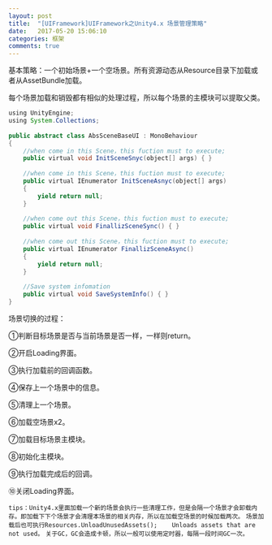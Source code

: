 ```yaml
---
layout: post
title:  "[UIFramework]UIFramework之Unity4.x 场景管理策略"
date:   2017-05-20 15:06:10
categories: 框架
comments: true
---
```


基本策略：一个初始场景+一个空场景。所有资源动态从Resource目录下加载或者从AssetBundle加载。

每个场景加载和销毁都有相似的处理过程，所以每个场景的主模块可以提取父类。

```java
using UnityEngine;  
using System.Collections;  
  
public abstract class AbsSceneBaseUI : MonoBehaviour  
{  
    //when come in this Scene，this fuction must to execute;  
    public virtual void InitSceneSnyc(object[] args) { }  
  
    //when come in this Scene，this fuction must to execute;  
    public virtual IEnumerator InitSceneAsnyc(object[] args)  
    {  
        yield return null;  
    }  
  
    //when come out this Scene，this fuction must to execute;  
    public virtual void FinallizSceneSync() { }  
  
    //when come out this Scene，this fuction must to execute;  
    public virtual IEnumerator FinallizSceneAsync()  
    {  
        yield return null;  
    }  
  
    //Save system infomation  
    public virtual void SaveSystemInfo() { }  
}  
```

场景切换的过程：

①判断目标场景是否与当前场景是否一样，一样则return。

②开启Loading界面。

③执行加载前的回调函数。

④保存上一个场景中的信息。

⑤清理上一个场景。

⑥加载空场景x2。

⑦加载目标场景主模块。

⑧初始化主模块。

⑨执行加载完成后的回调。

⑩关闭Loading界面。

`tips：Unity4.x里面加载一个新的场景会执行一些清理工作，但是会隔一个场景才会卸载内存。即加载下下个场景才会清理本场景的相关内存，所以在加载空场景的时候加载两次。`
`场景加载后也可执行Resources.UnloadUnusedAssets();    Unloads assets that are not used。`
`关于GC，GC会造成卡顿，所以一般可以使用定时器，每隔一段时间GC一次。`
